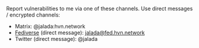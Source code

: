 Report vulnerabilities to me via one of these channels. Use
direct messages / encrypted channels:

 - Matrix: @jalada:hvn.network
 - [Fediverse](https://fediverse.party/) (direct message): jalada@fed.hvn.network
 - Twitter (direct message): @jalada
